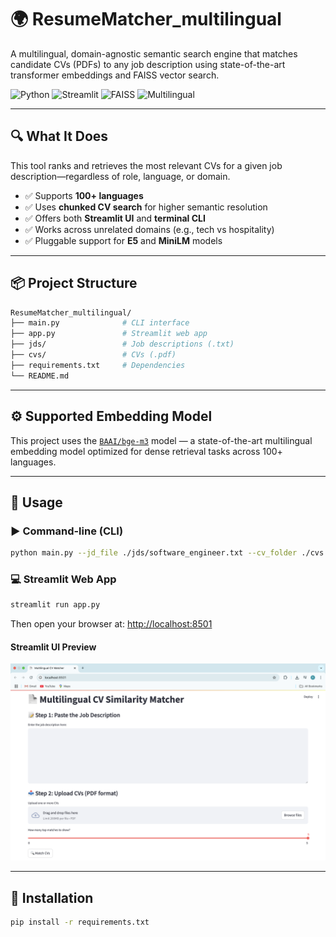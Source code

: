 # 🌍 ResumeMatcher\_multilingual

A multilingual, domain-agnostic semantic search engine that matches candidate CVs (PDFs) to any job description using state-of-the-art transformer embeddings and FAISS vector search.

![Python](https://img.shields.io/badge/Python-3.9%2B-blue)
![Streamlit](https://img.shields.io/badge/UI-Streamlit-success)
![FAISS](https://img.shields.io/badge/Search-FAISS-critical)
![Multilingual](https://img.shields.io/badge/Languages-100%2B-lightgrey)

---

## 🔍 What It Does

This tool ranks and retrieves the most relevant CVs for a given job description—regardless of role, language, or domain.

* ✅ Supports **100+ languages**
* ✅ Uses **chunked CV search** for higher semantic resolution
* ✅ Offers both **Streamlit UI** and **terminal CLI**
* ✅ Works across unrelated domains (e.g., tech vs hospitality)
* ✅ Pluggable support for **E5** and **MiniLM** models

---

## 📦 Project Structure

```bash
ResumeMatcher_multilingual/
├── main.py              # CLI interface
├── app.py               # Streamlit web app
├── jds/                 # Job descriptions (.txt)
├── cvs/                 # CVs (.pdf)
├── requirements.txt     # Dependencies
└── README.md
```

---

## ⚙️ Supported Embedding Model

This project uses the [`BAAI/bge-m3`](https://huggingface.co/BAAI/bge-m3) model — a state-of-the-art multilingual embedding model optimized for dense retrieval tasks across 100+ languages.

---

## 🚀 Usage

### ▶️ Command-line (CLI)

```bash
python main.py --jd_file ./jds/software_engineer.txt --cv_folder ./cvs 
```

### 💻 Streamlit Web App


```bash
streamlit run app.py
```

Then open your browser at: [http://localhost:8501](http://localhost:8501)

#### Streamlit UI Preview

![Streamlit UI](./assets/ui.png)

---

## 🔧 Installation
```bash
pip install -r requirements.txt
```

